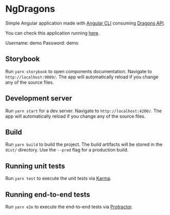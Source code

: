 # NgDragons

Simple Angular application made with [Angular CLI](https://github.com/angular/angular-cli) consuming [Dragons API](https://dragons-api.herokuapp.com/).

You can check this application running [here](http://ng-dragons.now.sh).

Username: demo
Password: demo

## Storybook

Run `yarn storybook` to open components documentation. Navigate to `http://localhost:9009/`. The app will automatically reload if you change any of the source files.

## Development server

Run `yarn start` for a dev server. Navigate to `http://localhost:4200/`. The app will automatically reload if you change any of the source files.

## Build

Run `yarn build` to build the project. The build artifacts will be stored in the `dist/` directory. Use the `--prod` flag for a production build.

## Running unit tests

Run `yarn test` to execute the unit tests via [Karma](https://karma-runner.github.io).

## Running end-to-end tests

Run `yarn e2e` to execute the end-to-end tests via [Protractor](http://www.protractortest.org/).
